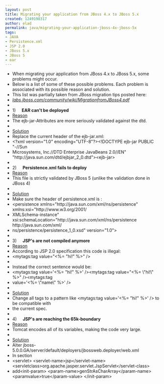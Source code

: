 ```yaml
---
layout: post
title: Migrating your application from JBoss 4.x to JBoss 5.x
created: 1249198317
author: elad
permalink: java/migrating-your-application-jboss-4x-jboss-5x
tags:
- JAVA
- Persistence.xml
- JSP 2.0
- JBoss 5.x
- JBoss 5
- ear
---
```

<ul>
    <li>When migrating your application from JBoss 4.x to JBoss 5.x, some problems might occur.</li>
    <li>Below is a list of some of these possible problems. Each problem is associated with its possible reason and solution.</li>
    <li>This list was partially taken from JBoss migration tips posted here:</li>
    <li><a href="http://labs.jboss.com/community/wiki/MigrationfromJBoss4.pdf"><cite><span dir="ltr">labs.jboss.com/community/wiki/MigrationfromJBoss4.pdf</span></cite></a></li>
    <li>&nbsp;</li>
    <li>1)&nbsp;&nbsp;&nbsp;&nbsp; <strong>EAR can't be deployed</strong></li>
    <li><u>Reason</u></li>
    <li>The ejb-jar-Attributes are more seriously validated against the dtd.</li>
    <li>&nbsp;</li>
    <li><u>Solution</u></li>
    <li>Replace the current header of the ejb-jar.xml:</li>
    <li>&lt;?xml version=&quot;1.0&quot; encoding=&quot;UTF-8&quot;?&gt;&lt;!DOCTYPE ejb-jar PUBLIC &quot;-//Sun</li>
    <li>Microsystems, Inc.//DTD Enterprise JavaBeans 2.0//EN&quot; &quot;http://java.sun.com/dtd/ejbjar_2_0.dtd&quot;&gt;&lt;ejb-jar&gt;</li>
    <li>&nbsp;</li>
    <li>2)&nbsp;&nbsp;&nbsp;&nbsp; <strong>Persistence.xml fails to deploy</strong></li>
    <li><u>Reason</u></li>
    <li>This file is strictly validated by JBoss 5 (unlike the validation done in JBoss 4)</li>
    <li>&nbsp;</li>
    <li><u>Solution</u></li>
    <li>Make sure the header of persistence.xml is :</li>
    <li>&lt;persistence xmlns=&quot;http://java.sun.com/xml/ns/persistence&quot; xmlns:xsi=&quot;http://www.w3.org/2001/</li>
    <li>XMLSchema-instance&quot; xsi:schemaLocation=&quot;http://java.sun.com/xml/ns/persistence http://java.sun.com/xml/</li>
    <li>ns/persistence/persistence_1_0.xsd&quot; version=&quot;1.0&quot;&gt;</li>
    <li>&nbsp;</li>
    <li>3)&nbsp;&nbsp;&nbsp;&nbsp; <strong>JSP's are not compiled anymore</strong></li>
    <li><u>Reason</u></li>
    <li>According to JSP 2.0 specification this code is illegal:</li>
    <li>&lt;mytags:tag value=&quot;&lt;%= &quot;hi!&quot; %&gt;&quot; /&gt;</li>
    <li>&nbsp;</li>
    <li>Instead the correct sentence would be:</li>
    <li>&lt;mytags:tag value='&lt;%= &quot;hi!&quot; %&gt;' /&gt;&lt;mytags:tag value=&quot;&lt;%= \&quot;hi!\&quot; %&gt;&quot; /&gt;&lt;mytags:tag</li>
    <li>value='&lt;%= \&quot;name\&quot; %&gt;' /&gt;</li>
    <li>&nbsp;</li>
    <li><u>Solution</u></li>
    <li>Change all tags to a pattern like &lt;mytags:tag value='&lt;%= &quot;hi!&quot; %&gt;' /&gt; to be compatible with</li>
    <li>the current spec.</li>
    <li>&nbsp;</li>
    <li>4)&nbsp;&nbsp;&nbsp;&nbsp; <strong>JSP's are reaching the 65k-boundary</strong></li>
    <li><u>Reason</u></li>
    <li>Tomcat encodes all of its variables, making the code very large.</li>
    <li>&nbsp;</li>
    <li><u>Solution</u></li>
    <li>Alter jboss-5.0.0.GA/server/default/deployers/jbossweb.deployer/web.xml</li>
    <li>In section</li>
    <li>&lt;servlet&gt; &lt;servlet-name&gt;jsp&lt;/servlet-name&gt; &lt;servletclass&gt;org.apache.jasper.servlet.JspServlet&lt;/servlet-class&gt;</li>
    <li>add&lt;init-param&gt; &lt;param-name&gt;genStrAsCharArray&lt;/param-name&gt; &lt;paramvalue&gt;true&lt;/param-value&gt; &lt;/init-param&gt;</li>
</ul>
